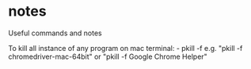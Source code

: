 # notes
Useful commands and notes

To kill all instance of any program on mac terminal: - 
pkill -f <name of program>
e.g. "pkill -f chromedriver-mac-64bit"
or "pkill -f Google Chrome Helper"
